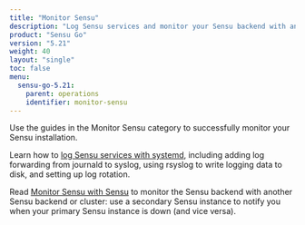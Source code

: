 ```yaml
---
title: "Monitor Sensu"
description: "Log Sensu services and monitor your Sensu backend with another Sensu backend to maintain visibility into your observability workflows."
product: "Sensu Go"
version: "5.21"
weight: 40
layout: "single"
toc: false
menu:
  sensu-go-5.21:
    parent: operations
    identifier: monitor-sensu
---
```


Use the guides in the Monitor Sensu category to successfully monitor your Sensu installation.

Learn how to [log Sensu services with systemd][1], including adding log forwarding from journald to syslog, using rsyslog to write logging data to disk, and setting up log rotation.

Read [Monitor Sensu with Sensu][2] to monitor the Sensu backend with another Sensu backend or cluster: use a secondary Sensu instance to notify you when your primary Sensu instance is down (and vice versa).


[1]: log-sensu-systemd/
[2]: monitor-sensu-with-sensu/
